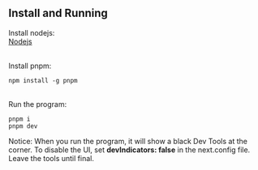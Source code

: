 ## Install and Running
Install nodejs:
\
[Nodejs](https://nodejs.org/en)

\
Install pnpm:

```
npm install -g pnpm
```
\
Run the program:
```
pnpm i
pnpm dev
```

Notice:
When you run the program, it will show a black Dev Tools at the corner.
To disable the UI, set **devIndicators: false** in the next.config file.
Leave the tools until final.